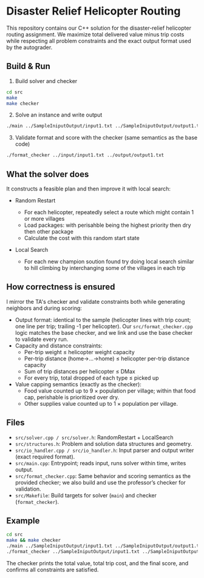 # Disaster Relief Helicopter Routing

This repository contains our C++ solution for the disaster-relief helicopter routing assignment. We maximize total delivered value minus trip costs while respecting all problem constraints and the exact output format used by the autograder.

## Build & Run

1) Build solver and checker
```bash
cd src
make
make checker
```

2) Solve an instance and write output
```bash
./main ../SampleIniputOutput/input1.txt ../SampleIniputOutput/output1.txt
```

3) Validate format and score with the checker (same semantics as the base code)
```bash
./format_checker ../input/input1.txt ../output/output1.txt
```

## What the solver does

It constructs a feasible plan and then improve it with local search:

- Random Restart
  - For each helicopter, repeatedly select a route which might contain 1 or more villages
  - Load packages: with perisahble being the highest priority then dry then other package
  - Calculate the cost with this random start state

- Local Search
  - For each new champion soution found try doing local search similar to hill climbing by interchanging some of the villages in each trip

## How correctness is ensured

I mirror the TA's checker and validate constraints both while generating neighbors and during scoring:

- Output format: identical to the sample (helicopter lines with trip count; one line per trip; trailing -1 per helicopter). Our `src/format_checker.cpp` logic matches the base checker, and we link and use the base checker to validate every run.
- Capacity and distance constraints:
  - Per-trip weight ≤ helicopter weight capacity
  - Per-trip distance (home→…→home) ≤ helicopter per-trip distance capacity
  - Sum of trip distances per helicopter ≤ DMax
  - For every trip, total dropped of each type ≤ picked up
- Value capping semantics (exactly as the checker):
  - Food value counted up to 9 × population per village; within that food cap, perishable is prioritized over dry.
  - Other supplies value counted up to 1 × population per village.

## Files

- `src/solver.cpp / src/solver.h`: RandomRestart + LocalSearch
- `src/structures.h`: Problem and solution data structures and geometry.
- `src/io_handler.cpp / src/io_handler.h`: Input parser and output writer (exact required format).
- `src/main.cpp`: Entrypoint; reads input, runs solver within time, writes output.
- `src/format_checker.cpp`: Same behavior and scoring semantics as the provided checker; we also build and use the professor’s checker for validation.
- `src/Makefile`: Build targets for solver (`main`) and checker (`format_checker`).

## Example

```bash
cd src
make && make checker
./main ../SampleIniputOutput/input1.txt ../SampleIniputOutput/output1.txt
./format_checker ../SampleIniputOutput/input1.txt ../SampleIniputOutput/output1.txt
```

The checker prints the total value, total trip cost, and the final score, and confirms all constraints are satisfied.
